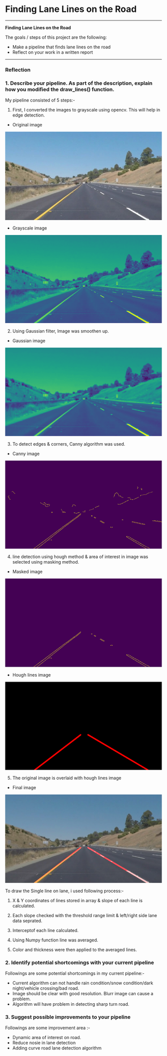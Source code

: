 # **Finding Lane Lines on the Road** 

---

**Finding Lane Lines on the Road**

The goals / steps of this project are the following:
* Make a pipeline that finds lane lines on the road
* Reflect on your work in a written report


[//]: # (Image References)

[imageoriginal]: ./test_images/whiteCarLaneSwitch.jpg "original"
[imageGrayscale]: ./test_images_output/gray/whiteCarLaneSwitch.jpg "Grayscale"
[imageGaussian]: ./test_images_output/gaussian/whiteCarLaneSwitch.jpg "Gaussian"
[imageCanny]: ./test_images_output/canny/whiteCarLaneSwitch.jpg "Canny"
[imageHough]: ./test_images_output/hough/whiteCarLaneSwitch.jpg "Hough"
[imagemask]: ./test_images_output/mask/whiteCarLaneSwitch.jpg "mask"
[imageweighted]: ./test_images_output/weighted/whiteCarLaneSwitch.jpg "weighted"

---

### Reflection

### 1. Describe your pipeline. As part of the description, explain how you modified the draw_lines() function.

My pipeline consisted of 5 steps:- 

1) First, I converted the images to grayscale using opencv. This will help in edge detection.

* Original image

![alt text][imageOriginal]

* Grayscale image

![alt text][imageGrayscale]
  
2) Using Gaussian filter, Image was smoothen up.

* Gaussian image

![alt text][imageGaussian]

3) To detect edges & corners, Canny algorithm was used.

* Canny image

![alt text][imageCanny]

4) line detection using hough method & area of interest in image was selected using masking method.

* Masked image

![alt text][imagemask]

* Hough lines image

![alt text][imageHough]

5) The original image is overlaid with hough lines image  

* Final image

![alt text][imageweighted]


To draw the Single line on lane, i used following process:-

1) X & Y coordinates of lines stored in array & slope of each line is calculated.

2) Each slope checked with the threshold range limit & left/right side lane data seprated.

3) Interceptof each line calculated.

4) Using Numpy function line was averaged.

5) Color and thickness were then applied to the averaged lines. 


### 2. Identify potential shortcomings with your current pipeline

Followings are some potential shortcomings in my current pipeline:-
  * Current algorithm can not handle rain condition/snow condition/dark night/vehicle crossing/bad road.
  * Image should be clear with good resolution. Blurr image can cause a problem.
  * Algorithm will have problem in detecting sharp turn road.
  

### 3. Suggest possible improvements to your pipeline

Followings are some improvement area :- 
  * Dynamic area of interest on road.
  * Reduce nosie in lane detection
  * Adding curve road lane detection algorithm 